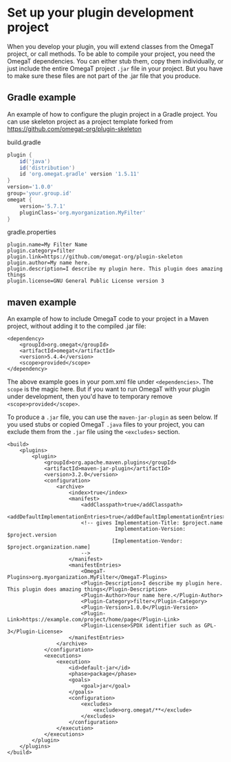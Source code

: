 # Set up your plugin development project

When you develop your plugin, you will extend classes from the OmegaT project, or call methods. To be able to compile
your project, you need the OmegaT dependencies. You can either stub them, copy them individually, or just include the
entire OmegaT project `.jar` file in your project. But you have to make sure these files are not part of the .jar
file that you produce.

## Gradle example
An example of how to configure the plugin project in a Gradle project.
You can use skeleton project as a project template forked from https://github.com/omegat-org/plugin-skeleton

build.gradle
```groovy
plugin {
    id('java')
    id('distribution')
    id 'org.omegat.gradle' version '1.5.11'
}
version='1.0.0'
group='your.group.id'
omegat {
    version='5.7.1'
    pluginClass='org.myorganization.MyFilter'
}
```

gradle.properties
```properties
plugin.name=My Filter Name
plugin.category=filter
plugin.link=https://github.com/omegat-org/plugin-skeleton
plugin.author=My name here.
plugin.description=I describe my plugin here. This plugin does amazing things
plugin.license=GNU General Public License version 3
```



## maven example

An example of how to include OmegaT code to your project in a Maven project, without adding it to the compiled .jar file:

    <dependency>
        <groupId>org.omegat</groupId>
        <artifactId>omegat</artifactId>
        <version>5.4.4</version>
        <scope>provided</scope>
    </dependency>

The above example goes in your pom.xml file under `<dependencies>`. The `scope` is the magic here.
But if you want to run OmegaT with your plugin under development, then you'd have to temporary remove `<scope>provided</scope>`.

To produce a `.jar` file, you can use the `maven-jar-plugin` as seen below.
If you used stubs or copied OmegaT `.java` files to your project, you can exclude them from the `.jar` file using the
`<excludes>` section.

    <build>
        <plugins>
            <plugin>
                <groupId>org.apache.maven.plugins</groupId>
                <artifactId>maven-jar-plugin</artifactId>
                <version>3.2.0</version>
                <configuration>
                    <archive>
                        <index>true</index>
                        <manifest>
                            <addClasspath>true</addClasspath>
                            <addDefaultImplementationEntries>true</addDefaultImplementationEntries>
                            <!-- gives Implementation-Title: $project.name
                                       Implementation-Version: $project.version
                                      [Implementation-Vendor: $project.organization.name]
                            -->
                        </manifest>
                        <manifestEntries>
                            <OmegaT-Plugins>org.myorganization.MyFilter</OmegaT-Plugins>
                            <Plugin-Description>I describe my plugin here. This plugin does amazing things</Plugin-Description>
                            <Plugin-Author>Your name here.</Plugin-Author>
                            <Plugin-Category>filter</Plugin-Category>
                            <Plugin-Version>1.0.0</Plugin-Version>
                            <Plugin-Link>https://example.com/project/home/page</Plugin-Link>
                            <Plugin-License>SPDX identifier such as GPL-3</Plugin-License>
                        </manifestEntries>
                    </archive>
                </configuration>
                <executions>
                    <execution>
                        <id>default-jar</id>
                        <phase>package</phase>
                        <goals>
                            <goal>jar</goal>
                        </goals>
                        <configuration>
                            <excludes>
                                <exclude>org.omegat/**</exclude>
                            </excludes>
                        </configuration>
                    </execution>
                </executions>
            </plugin>
        </plugins>
    </build>
